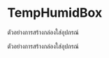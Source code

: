 <h1>TempHumidBox</h1>
<p>ตัวอย่างการสร้างกล่องใส่อุปกรณ์</p>
<p1>ตัวอย่างการสร้างกล่องใส่อุปกรณ์</p1>

